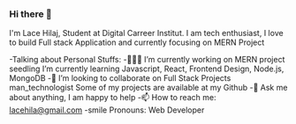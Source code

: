 ### Hi there 👋
I'm Lace Hilaj, Student at Digital Carreer Institut. I am tech enthusiast, I love to build Full stack Application and currently focusing on MERN Project


-Talking about Personal Stuffs:
-👨🏽‍💻 I’m currently working on MERN project
seedling I’m currently learning Javascript, React, Frontend Design, Node.js, MongoDB 
-👯 I’m looking to collaborate on Full Stack Projects
man_technologist Some of my projects are available at my Github
-💬 Ask me about anything, I am happy to help
-📫 How to reach me: lacehila@gmail.com
-smile Pronouns: Web Developer 

<!--
**Adrion10/Adrion10** is a ✨ _special_ ✨ repository because its `README.md` (this file) appears on your GitHub profile.

Here are some ideas to get you started:





    




 
